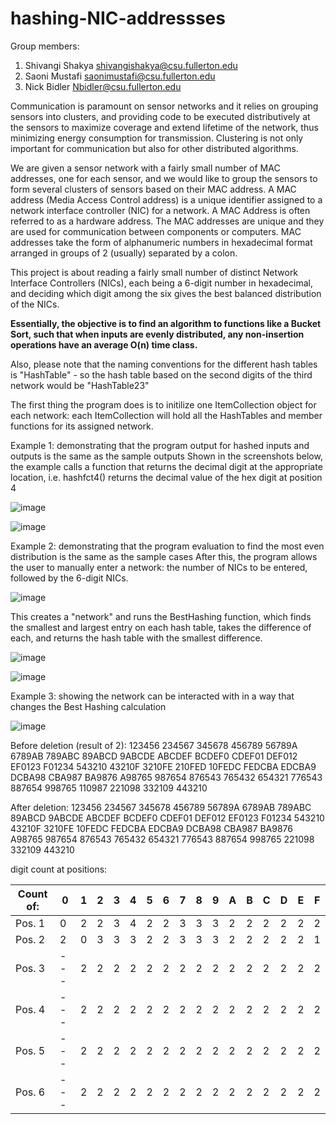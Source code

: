 # hashing-NIC-addressses

Group members:

1. Shivangi Shakya shivangishakya@csu.fullerton.edu
2. Saoni Mustafi saonimustafi@csu.fullerton.edu
3. Nick Bidler Nbidler@csu.fullerton.edu

Communication is paramount on sensor networks and it relies on grouping sensors into clusters, and providing code to be executed distributively at the sensors to maximize coverage and extend lifetime of the network, thus minimizing energy consumption for transmission. Clustering is not only important for communication but also for other distributed algorithms.

We are given a sensor network with a fairly small number of MAC addresses, one for each sensor, and we would like to group the sensors to form several clusters of sensors based on their MAC address. A MAC address (Media Access Control address) is a unique identifier assigned to a network interface controller (NIC) for a network. A MAC Address is often referred to as a hardware address. The MAC addresses are unique and they are used for communication between components or computers. MAC addresses take the form of alphanumeric numbers in hexadecimal format arranged in groups of 2 (usually) separated by a colon.

This  project is about reading a fairly small number of distinct Network Interface Controllers (NICs), each being a 6-digit number in hexadecimal, and deciding which digit among the six gives the best balanced distribution of the NICs.

<b>Essentially, the objective is to find an algorithm to functions like a Bucket Sort, such that when inputs are evenly distributed, any non-insertion operations have an average O(n) time class.</b>

Also, please note that the naming conventions for the different hash tables is "HashTable<digit><network number>" - so the hash table based on the second digits of the third network would be "HashTable23"

The first thing the program does is to initilize one ItemCollection object for each network: each ItemCollection will hold all the HashTables and member functions for its assigned network.

Example 1: demonstrating that the program output for hashed inputs and outputs is the same as the sample outputs
Shown in the screenshots below, the example calls a function that returns the decimal digit at the appropriate location, i.e. hashfct4() returns the decimal value of the hex digit at position 4

![image](https://user-images.githubusercontent.com/9604309/166585785-19253df8-dab4-4f81-95b6-701a17049a7e.png)

![image](https://user-images.githubusercontent.com/9604309/166596241-b55ed4d6-c5e8-4187-bfe0-45b205b06189.png)

Example 2: demonstrating that the program evaluation to find the most even distribution is the same as the sample cases
After this, the program allows the user to manually enter a network: the number of NICs to be entered, followed by the 6-digit NICs.

![image](https://user-images.githubusercontent.com/9604309/166613442-7ccff116-a72c-4923-b396-e96e05e3d4f0.png)

This creates a "network" and runs the BestHashing<network number> function, which finds the smallest and largest entry on each hash table, takes the difference of each, and returns the hash table with the smallest difference.
  
![image](https://user-images.githubusercontent.com/9604309/166616146-2c99049c-a6ef-416c-8001-3cf210ea99c8.png)

![image](https://user-images.githubusercontent.com/9604309/166616163-ea2b71f9-a322-43aa-a6db-6a27736d82b1.png)

Example 3: showing the network can be interacted with in a way that changes the Best Hashing calculation
  
![image](https://user-images.githubusercontent.com/9604309/166616450-8b4a1d8a-744e-4669-bbe4-35dcbf9a3c40.png)

Before deletion (result of 2): 
123456  234567  345678  456789  56789A  6789AB  789ABC
89ABCD  9ABCDE  ABCDEF  BCDEF0  CDEF01  DEF012  EF0123
F01234  543210  43210F  3210FE  210FED  10FEDC  FEDCBA
EDCBA9  DCBA98  CBA987  BA9876  A98765  987654  876543
765432  654321  776543  887654  998765  110987  221098
332109  443210
  
After deletion:
123456  234567  345678  456789  56789A  6789AB  789ABC
89ABCD  9ABCDE  ABCDEF  BCDEF0  CDEF01  DEF012  EF0123
F01234  543210  43210F  3210FE          10FEDC  FEDCBA
EDCBA9  DCBA98  CBA987  BA9876  A98765  987654  876543
765432  654321  776543  887654  998765          221098
332109  443210
  
digit count at positions:

| Count of: | 0 | 1 | 2 | 3 | 4 | 5 | 6 | 7 | 8 | 9 | A | B | C | D | E | F |
| --------- |---|---|---|---|---|---|---|---|---|---|---|---|---|---|---|---|
| Pos. 1    | 0 | 2 | 2 | 3 | 4 | 2 | 2 | 3 | 3 | 3 | 2 | 2 | 2 | 2 | 2 | 2 |
| Pos. 2    | 2 | 0 | 3 | 3 | 3 | 2 | 2 | 3 | 3 | 3 | 2 | 2 | 2 | 2 | 2 | 1 |
| Pos. 3    |---| 2 | 2 | 2 | 2 | 2 | 2 | 2 | 2 | 2 | 2 | 2 | 2 | 2 | 2 | 2 |
| Pos. 4    |---| 2 | 2 | 2 | 2 | 2 | 2 | 2 | 2 | 2 | 2 | 2 | 2 | 2 | 2 | 2 |
| Pos. 5    |---| 2 | 2 | 2 | 2 | 2 | 2 | 2 | 2 | 2 | 2 | 2 | 2 | 2 | 2 | 2 |
| Pos. 6    |---| 2 | 2 | 2 | 2 | 2 | 2 | 2 | 2 | 2 | 2 | 2 | 2 | 2 | 2 | 2 |
